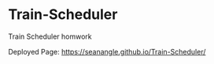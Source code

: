 # Train-Scheduler
Train Scheduler homwork

Deployed Page: https://seanangle.github.io/Train-Scheduler/
